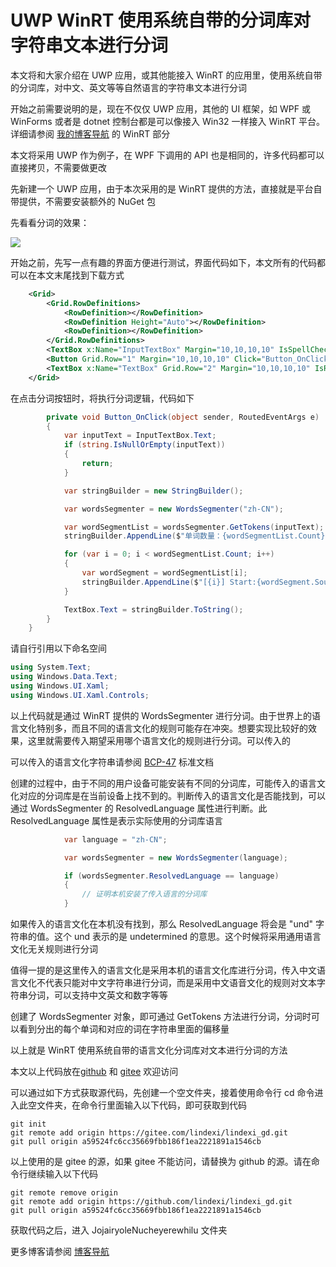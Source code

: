 # UWP WinRT 使用系统自带的分词库对字符串文本进行分词

本文将和大家介绍在 UWP 应用，或其他能接入 WinRT 的应用里，使用系统自带的分词库，对中文、英文等等自然语言的字符串文本进行分词

<!--more-->
<!-- CreateTime:2023/4/27 8:44:49 -->

<!-- 发布 -->
<!-- 博客 -->

开始之前需要说明的是，现在不仅仅 UWP 应用，其他的 UI 框架，如 WPF 或 WinForms 或者是 dotnet 控制台都是可以像接入 Win32 一样接入 WinRT 平台。详细请参阅 [我的博客导航](https://blog.lindexi.com/post/%E5%8D%9A%E5%AE%A2%E5%AF%BC%E8%88%AA.html ) 的 WinRT 部分

本文将采用 UWP 作为例子，在 WPF 下调用的 API 也是相同的，许多代码都可以直接拷贝，不需要做更改

先新建一个 UWP 应用，由于本次采用的是 WinRT 提供的方法，直接就是平台自带提供，不需要安装额外的 NuGet 包

先看看分词的效果：

<!-- ![](image/UWP WinRT 使用系统自带的分词库对字符串文本进行分词/UWP WinRT 使用系统自带的分词库对字符串文本进行分词0.png) -->

![](http://image.acmx.xyz/lindexi%2F2023427849138501.jpg)

开始之前，先写一点有趣的界面方便进行测试，界面代码如下，本文所有的代码都可以在本文末尾找到下载方式

```xml
    <Grid>
        <Grid.RowDefinitions>
            <RowDefinition></RowDefinition>
            <RowDefinition Height="Auto"></RowDefinition>
            <RowDefinition></RowDefinition>
        </Grid.RowDefinitions>
        <TextBox x:Name="InputTextBox" Margin="10,10,10,10" IsSpellCheckEnabled="False" AcceptsReturn="True" TextWrapping="Wrap"></TextBox>
        <Button Grid.Row="1" Margin="10,10,10,10" Click="Button_OnClick">分词</Button>
        <TextBox x:Name="TextBox" Grid.Row="2" Margin="10,10,10,10" IsReadOnly="True" AcceptsReturn="True" TextWrapping="Wrap"></TextBox>
    </Grid>
```

在点击分词按钮时，将执行分词逻辑，代码如下

```csharp
        private void Button_OnClick(object sender, RoutedEventArgs e)
        {
            var inputText = InputTextBox.Text;
            if (string.IsNullOrEmpty(inputText))
            {
                return;
            }

            var stringBuilder = new StringBuilder();

            var wordsSegmenter = new WordsSegmenter("zh-CN");

            var wordSegmentList = wordsSegmenter.GetTokens(inputText);
            stringBuilder.AppendLine($"单词数量：{wordSegmentList.Count}");

            for (var i = 0; i < wordSegmentList.Count; i++)
            {
                var wordSegment = wordSegmentList[i];
                stringBuilder.AppendLine($"[{i}] Start:{wordSegment.SourceTextSegment.StartPosition};Length={wordSegment.SourceTextSegment.Length} {wordSegment.Text}");
            }

            TextBox.Text = stringBuilder.ToString();
        }
    }
```

请自行引用以下命名空间

```csharp
using System.Text;
using Windows.Data.Text;
using Windows.UI.Xaml;
using Windows.UI.Xaml.Controls;
```

以上代码就是通过 WinRT 提供的 WordsSegmenter 进行分词。由于世界上的语言文化特别多，而且不同的语言文化的规则可能存在冲突。想要实现比较好的效果，这里就需要传入期望采用哪个语言文化的规则进行分词。可以传入的

可以传入的语言文化字符串请参阅 [BCP-47](https://www.rfc-editor.org/info/bcp47) 标准文档

创建的过程中，由于不同的用户设备可能安装有不同的分词库，可能传入的语言文化对应的分词库是在当前设备上找不到的。判断传入的语言文化是否能找到，可以通过 WordsSegmenter 的 ResolvedLanguage 属性进行判断。此 ResolvedLanguage 属性是表示实际使用的分词库语言

```csharp
            var language = "zh-CN";

            var wordsSegmenter = new WordsSegmenter(language);

            if (wordsSegmenter.ResolvedLanguage == language)
            {
                // 证明本机安装了传入语言的分词库
            }
```

如果传入的语言文化在本机没有找到，那么 ResolvedLanguage 将会是 "und" 字符串的值。这个 und 表示的是 undetermined 的意思。这个时候将采用通用语言文化无关规则进行分词

值得一提的是这里传入的语言文化是采用本机的语言文化库进行分词，传入中文语言文化不代表只能对中文字符串进行分词，而是采用中文语音文化的规则对文本字符串分词，可以支持中文英文和数字等等

创建了 WordsSegmenter 对象，即可通过 GetTokens 方法进行分词，分词时可以看到分出的每个单词和对应的词在字符串里面的偏移量

以上就是 WinRT 使用系统自带的语言文化分词库对文本进行分词的方法

本文以上代码放在[github](https://github.com/lindexi/lindexi_gd/tree/a59524fc6cc35669fbb186f1ea2221891a1546cb/JojairyoleNucheyerewhilu) 和 [gitee](https://gitee.com/lindexi/lindexi_gd/tree/a59524fc6cc35669fbb186f1ea2221891a1546cb/JojairyoleNucheyerewhilu) 欢迎访问

可以通过如下方式获取源代码，先创建一个空文件夹，接着使用命令行 cd 命令进入此空文件夹，在命令行里面输入以下代码，即可获取到代码

```
git init
git remote add origin https://gitee.com/lindexi/lindexi_gd.git
git pull origin a59524fc6cc35669fbb186f1ea2221891a1546cb
```

以上使用的是 gitee 的源，如果 gitee 不能访问，请替换为 github 的源。请在命令行继续输入以下代码

```
git remote remove origin
git remote add origin https://github.com/lindexi/lindexi_gd.git
git pull origin a59524fc6cc35669fbb186f1ea2221891a1546cb
```

获取代码之后，进入 JojairyoleNucheyerewhilu 文件夹

更多博客请参阅 [博客导航](https://blog.lindexi.com/post/%E5%8D%9A%E5%AE%A2%E5%AF%BC%E8%88%AA.html )